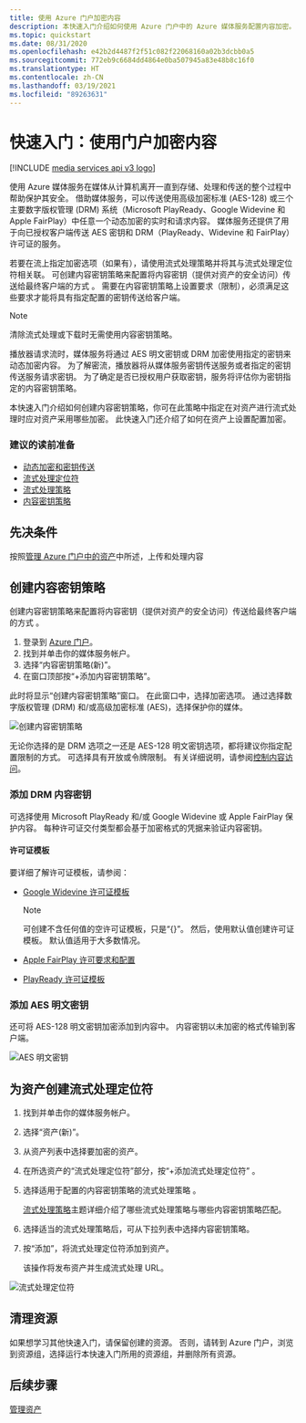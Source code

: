 ```yaml
---
title: 使用 Azure 门户加密内容
description: 本快速入门介绍如何使用 Azure 门户中的 Azure 媒体服务配置内容加密。
ms.topic: quickstart
ms.date: 08/31/2020
ms.openlocfilehash: e42b2d4487f2f51c082f22068160a02b3dcbb0a5
ms.sourcegitcommit: 772eb9c6684dd4864e0ba507945a83e48b8c16f0
ms.translationtype: HT
ms.contentlocale: zh-CN
ms.lasthandoff: 03/19/2021
ms.locfileid: "89263631"
---
```

# <a name="quickstart-use-portal-to-encrypt-content"></a>快速入门：使用门户加密内容

[!INCLUDE [media services api v3 logo](./includes/v3-hr.md)]

使用 Azure 媒体服务在媒体从计算机离开一直到存储、处理和传送的整个过程中帮助保护其安全。 借助媒体服务，可以传送使用高级加密标准 (AES-128) 或三个主要数字版权管理 (DRM) 系统（Microsoft PlayReady、Google Widevine 和 Apple FairPlay）中任意一个动态加密的实时和请求内容。 媒体服务还提供了用于向已授权客户端传送 AES 密钥和 DRM（PlayReady、Widevine 和 FairPlay）许可证的服务。 
 
若要在流上指定加密选项（如果有），请使用流式处理策略并将其与流式处理定位符相关联。 可创建内容密钥策略来配置将内容密钥（提供对资产的安全访问）传送给最终客户端的方式 。 需要在内容密钥策略上设置要求（限制），必须满足这些要求才能将具有指定配置的密钥传送给客户端。 

> [!NOTE]
> 清除流式处理或下载时无需使用内容密钥策略。

播放器请求流时，媒体服务将通过 AES 明文密钥或 DRM 加密使用指定的密钥来动态加密内容。 为了解密流，播放器将从媒体服务密钥传送服务或者指定的密钥传送服务请求密钥。 为了确定是否已授权用户获取密钥，服务将评估你为密钥指定的内容密钥策略。

本快速入门介绍如何创建内容密钥策略，你可在此策略中指定在对资产进行流式处理时应对资产采用哪些加密。 此快速入门还介绍了如何在资产上设置配置加密。

### <a name="suggested-pre-reading"></a>建议的读前准备

* [动态加密和密钥传送](content-protection-overview.md)
* [流式处理定位符](streaming-locators-concept.md)
* [流式处理策略](streaming-policy-concept.md)
* [内容密钥策略](content-key-policy-concept.md)

## <a name="prerequisites"></a>先决条件

按照[管理 Azure 门户中的资产](manage-assets-quickstart.md)中所述，上传和处理内容

## <a name="create-a-content-key-policy"></a>创建内容密钥策略

创建内容密钥策略来配置将内容密钥（提供对资产的安全访问）传送给最终客户端的方式 。

1. 登录到 [Azure 门户](https://portal.azure.com/)。
1. 找到并单击你的媒体服务帐户。
1. 选择“内容密钥策略(新)”。
1. 在窗口顶部按“+添加内容密钥策略”。 

此时将显示“创建内容密钥策略”窗口。 在此窗口中，选择加密选项。 通过选择数字版权管理 (DRM) 和/或高级加密标准 (AES)，选择保护你的媒体。  

![创建内容密钥策略](./media/encrypt-content-quickstart/create-content-key-policy.png)

无论你选择的是 DRM 选项之一还是 AES-128 明文密钥选项，都将建议你指定配置限制的方式。 可选择具有开放或令牌限制。 有关详细说明，请参阅[控制内容访问](content-protection-overview.md#controlling-content-access)。

### <a name="add-a-drm-content-key"></a>添加 DRM 内容密钥

可选择使用 Microsoft PlayReady 和/或 Google Widevine 或 Apple FairPlay 保护内容。 每种许可证交付类型都会基于加密格式的凭据来验证内容密钥。

#### <a name="license-templates"></a>许可证模板

要详细了解许可证模板，请参阅：

* [Google Widevine 许可证模板](widevine-license-template-overview.md)

    > [!NOTE]
    > 可创建不含任何值的空许可证模板，只是“{}”。 然后，使用默认值创建许可证模板。 默认值适用于大多数情况。
* [Apple FairPlay 许可要求和配置](fairplay-license-overview.md)
* [PlayReady 许可证模板](playready-license-template-overview.md)

### <a name="add-aes-clear-key"></a>添加 AES 明文密钥

还可将 AES-128 明文密钥加密添加到内容中。 内容密钥以未加密的格式传输到客户端。

![AES 明文密钥](./media/encrypt-content-quickstart/aes-clear-key-policy.png)

## <a name="create-a-streaming-locator-for-your-asset"></a>为资产创建流式处理定位符

1. 找到并单击你的媒体服务帐户。
1. 选择“资产(新)”。
1. 从资产列表中选择要加密的资产。  
1. 在所选资产的“流式处理定位符”部分，按“+添加流式处理定位符” 。 
1. 选择适用于配置的内容密钥策略的流式处理策略 。

    [流式处理策略](streaming-policy-concept.md)主题详细介绍了哪些流式处理策略与哪些内容密钥策略匹配。
1. 选择适当的流式处理策略后，可从下拉列表中选择内容密钥策略。
1. 按“添加”，将流式处理定位符添加到资产。

    该操作将发布资产并生成流式处理 URL。

![流式处理定位符](./media/encrypt-content-quickstart/multi-drm.png)

## <a name="cleanup-resources"></a>清理资源

如果想学习其他快速入门，请保留创建的资源。 否则，请转到 Azure 门户，浏览到资源组，选择运行本快速入门所用的资源组，并删除所有资源。

## <a name="next-steps"></a>后续步骤

[管理资产](manage-assets-quickstart.md)
